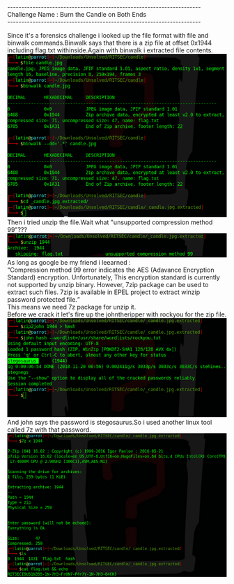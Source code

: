 <h1></h1>
---------------------------------------------------------------------<br>
Challenge Name : Burn the Candle on Both Ends<br>
---------------------------------------------------------------------<br>

Since it's a forensics challenge i looked up the file format with file and binwalk commands.Binwalk says that there is a 
zip file at offset 0x1944 including flag.txt withinside.Again with binwalk i extracted file contents.<br>
<img src="step1.png"><br>
Then i tried unzip the file.Wait what "unsupported compression method 99"???<br>
<img src="error.png"><br>
As long as google be my friend i leearned :<br>
<q>Compression method 99 error indicates the AES (Adavance Encryption Standard) encryption. Unfortunately, This encryption standard is currently not supported by unzip binary. However, 7zip package can be used to extract such files. 7zip is available in EPEL project to extract winzip password protected file.</q><br>
This means we need 7z package for unzip it.<br>
Before we crack it let's fire up the johntheripper with rockyou for the zip file.<br>
<img src="zipcrack.png"><br>
And john says the password is stegosaurus.So i used another linux tool called 7z with that password.<br>
<img src="last_step.png"><br>
